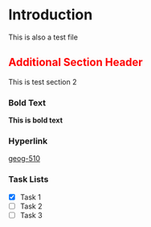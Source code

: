 # Introduction

This is also a test file

## <div style="color:red;">Additional Section Header</div> 

This is test section 2

### Bold Text 

**This is bold text**

### Hyperlink

[geog-510](https://geog-510.gishub.org)

### Task Lists

- [x] Task 1
- [ ] Task 2
- [ ] Task 3
